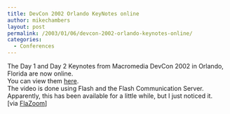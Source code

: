 ```yaml
---
title: DevCon 2002 Orlando KeyNotes online
author: mikechambers
layout: post
permalink: /2003/01/06/devcon-2002-orlando-keynotes-online/
categories:
  - Conferences
---
```



The Day 1 and Day 2 Keynotes from Macromedia DevCon 2002 in Orlando, Florida are now online.  
You can view them [here][1].  
The video is done using Flash and the Flash Communication Server.  
Apparently, this has been available for a little while, but I just noticed it.  
[via [FlaZoom][2]]

 [1]: http://www.macromedia.com/macromedia/devcon2002/video/
 [2]: http://www.flazoom.com